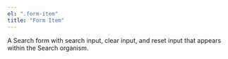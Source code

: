 ```yaml
---
el: ".form-item"
title: "Form Item"
---
```

A Search form with search input, clear input, and reset input that appears within the Search organism.
